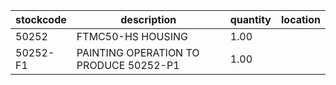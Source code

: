 |stockcode|description|quantity|location|
|---------|-----------|--------|--------|
|50252|FTMC50-HS HOUSING|1.00||
|50252-F1|PAINTING OPERATION TO PRODUCE 50252-P1|1.00||
